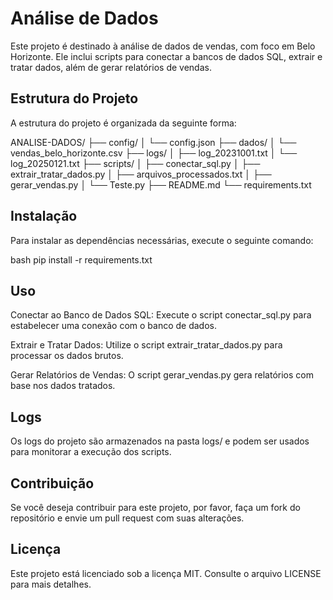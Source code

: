 # Análise de Dados

Este projeto é destinado à análise de dados de vendas, com foco em Belo Horizonte. Ele inclui scripts para conectar a bancos de dados SQL, extrair e tratar dados, além de gerar relatórios de vendas.

## Estrutura do Projeto

A estrutura do projeto é organizada da seguinte forma:

ANALISE-DADOS/
├── config/
│ └── config.json
├── dados/
│ └── vendas_belo_horizonte.csv
├── logs/
│ ├── log_20231001.txt
│ └── log_20250121.txt
├── scripts/
│ ├── conectar_sql.py
│ ├── extrair_tratar_dados.py
│ ├── arquivos_processados.txt
│ ├── gerar_vendas.py
│ └── Teste.py
├── README.md
└── requirements.txt

## Instalação

Para instalar as dependências necessárias, execute o seguinte comando:

bash
pip install -r requirements.txt 

## Uso
Conectar ao Banco de Dados SQL: Execute o script conectar_sql.py para estabelecer uma conexão com o banco de dados.

Extrair e Tratar Dados: Utilize o script extrair_tratar_dados.py para processar os dados brutos.

Gerar Relatórios de Vendas: O script gerar_vendas.py gera relatórios com base nos dados tratados.

## Logs
Os logs do projeto são armazenados na pasta logs/ e podem ser usados para monitorar a execução dos scripts.

## Contribuição
Se você deseja contribuir para este projeto, por favor, faça um fork do repositório e envie um pull request com suas alterações.

## Licença
Este projeto está licenciado sob a licença MIT. Consulte o arquivo LICENSE para mais detalhes.
